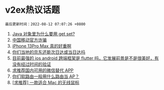 # v2ex热议话题

`最后更新时间：2022-08-12 07:07:26 +0800`

1. [Java 对象里为什么要用 get set?](https://www.v2ex.com/t/872064)
1. [中国移动官方诈骗](https://www.v2ex.com/t/872095)
1. [iPhone 13Pro Max 真的好重啊](https://www.v2ex.com/t/872123)
1. [你们当地的京东还能次日达或当日达吗](https://www.v2ex.com/t/872126)
1. [目前最强的 ios android 跨端框架是 flutter 吗，它发展前景是不是很美好，有没有经过时间的验证](https://www.v2ex.com/t/872077)
1. [求推荐国内可用的微信替代 APP](https://www.v2ex.com/t/872202)
1. [你们软路由一般用什么路由当 AP？](https://www.v2ex.com/t/872108)
1. [[求推荐] 一款适合 Mac 的无线鼠标](https://www.v2ex.com/t/872142)

